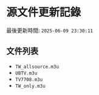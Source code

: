 # 源文件更新記錄

最後更新時間: `2025-06-09 23:30:11`

## 文件列表
- `TW_allsource.m3u`
- `UBTV.m3u`
- `TV7708.m3u`
- `TW_only.m3u`
